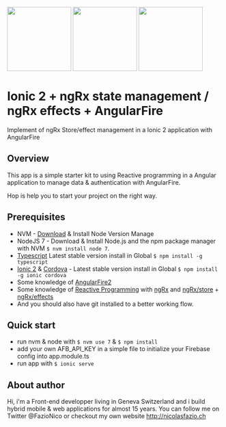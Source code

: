 <!--
@Author: Nicolas Fazio <webmaster-fazio>
@Date:   16-03-2017
@Email:  contact@nicolasfazio.ch
@Last modified by:   webmaster-fazio
@Last modified time: 16-03-2017
-->
<img src="https://camo.githubusercontent.com/dfb47c8fd89796ded8fcedaa09883d67297cf58b/687474703a2f2f636c6f75646f6b692e636f6d2f696d616765732f6672616d65776f726b732f696f6e69632e706e67" height="150px"> <img src="https://avatars2.githubusercontent.com/u/16272733?v=3&s=200" height="150px"> <img src="https://lh3.googleusercontent.com/TMqvJdxi8bUMcux_bRQeGUkN4qhSNio1Katx7GSxI5cX7wyuv_nFssaBb1DJ3FcLc0N1OqxpDLy7ln8LXdbeiCS5MwEAr3g=s688" height="150px" >

# Ionic 2 + ngRx state management / ngRx effects + AngularFire
Implement of ngRx Store/effect management in a Ionic 2 application with AngularFire

## Overview
This app is a simple starter kit to using Reactive programming in a Angular application to manage data & authentication with AngularFire.

Hop is help you to start your project on the right way.

## Prerequisites
- NVM - [Download](https://github.com/creationix/nvm) & Install Node Version Manage
- NodeJS 7 - Download & Install Node.js and the npm package manager with NVM `$ nvm install node 7`.
- [Typescript](https://www.npmjs.com/package/typescript) Latest stable version install in Global `$ npm install -g typescript`
- [Ionic 2](https://ionicframework.com/) & [Cordova](https://cordova.apache.org/) - Latest stable version install in Global `$ npm install -g ionic cordova`
- Some knowledge of [AngularFire2](https://github.com/angular/angularfire2)
- Some knowledge of [Reactive Programming](http://reactivex.io/) with [ngRx](https://github.com/ngrx) and [ngRx/store](https://github.com/ngrx/store) + [ngRx/effects](https://github.com/ngrx/effects)
- And you should also have git installed to a better working flow.

## Quick start
- run nvm & node with `$ nvm use 7` & `$ npm install`
- add your own AFB_API_KEY in a simple file to initialize your Firebase config into app.module.ts
- run app with `$ ionic serve`

## About author
Hi, i'm a Front-end developper living in Geneva Switzerland and i build hybrid mobile & web applications for almost 15 years. You can follow me on Twitter @FazioNico or checkout my own website http://nicolasfazio.ch
